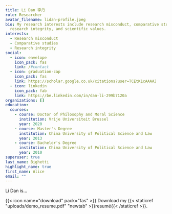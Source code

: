 ```yaml
---
title: Li Dan 李丹
role: Researcher
avatar_filename: lidan-profile.jpeg
bio: My research interests include research misconduct, comparative studies,
  research integrity, and scientific values.
interests:
  - Research misconduct
  - Comparative studies
  - Research integrity
social:
  - icon: envelope
    icon_pack: fas
    link: /#contact
  - icon: graduation-cap
    icon_pack: fas
    link: https://scholar.google.co.uk/citations?user=TCEtK1cAAAAJ
  - icon: linkedin
    icon_pack: fab
    link: https://be.linkedin.com/in/dan-li-299b7120a
organizations: []
education:
  courses:
    - course: Doctor of Philosophy and Moral Science
      institution: Vrije Universiteit Brussel
      year: 2020
    - course: Master's Degree
      institution: China University of Political Science and Law
      year: 2013
    - course: Bachelor's Degree
      institution: China University of Political Science and Law
      year: 2010
superuser: true
last_name: Bighetti
highlight_name: true
first_name: Alice
email: ""
---
```

Li Dan is...

{{< icon name="download" pack="fas" >}} Download my {{< staticref "uploads/demo_resume.pdf" "newtab" >}}resumé{{< /staticref >}}.